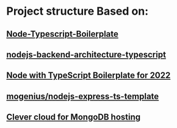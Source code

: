 # Project structure Based on: 
## [Node-Typescript-Boilerplate](https://github.com/santoshshinde2012/node-boilerplate)

## [nodejs-backend-architecture-typescript](https://github.com/afteracademy/nodejs-backend-architecture-typescript)

## [Node with TypeScript Boilerplate for 2022](https://github.com/metachris/typescript-boilerplate)


## [ mogenius/nodejs-express-ts-template ](https://github.com/mogenius/nodejs-express-ts-template)

## [Clever cloud for MongoDB hosting](https://www.clever-cloud.com/doc/deploy/application/javascript/tutorials/node-js-mongo-db/)
